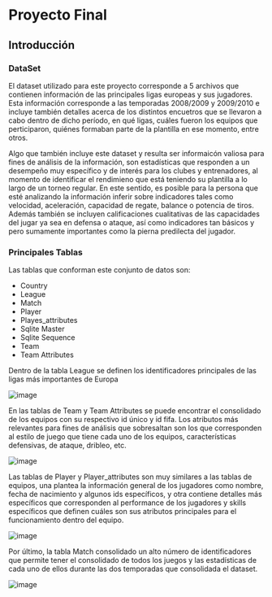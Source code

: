 # Proyecto Final 

## Introducción 

### DataSet

El dataset utilizado para este proyecto corresponde a 5 archivos que contienen información de las principales ligas europeas y sus jugadores. Esta información corresponde a las temporadas 2008/2009 y 2009/2010 e incluye también detalles acerca de los distintos encuetros que se llevaron a cabo dentro de dicho período, en qué ligas, cuáles fueron los equipos que perticiparon, quiénes formaban parte de la plantilla en ese momento, entre otros. 

Algo que también incluye este dataset y resulta ser informaicón valiosa para fines de análisis de la información, son estadísticas que responden a un desempeño muy específico y de interés para los clubes y entrenadores, al momento de identificar el rendimieno que está teniendo su plantilla a lo largo de un torneo regular. En este sentido, es posible para la persona que esté analizando la información inferir sobre indicadores tales como velocidad, aceleración, capacidad de regate, balance o potencia de tiros. Además también se incluyen calificaciones cualitativas de las capacidades del jugar ya sea en defensa o ataque, así como indicadores tan básicos y pero sumamente importantes como la pierna predilecta del jugador. 

### Principales Tablas 

Las tablas que conforman este conjunto de datos son: 

- Country
- League
- Match
- Player
- Playes_attributes
- Sqlite Master
- Sqlite Sequence
- Team
- Team Attributes 

Dentro de la tabla League se definen los identificadores principales de las ligas más importantes de Europa

![image](https://user-images.githubusercontent.com/99599847/162853492-c5bf1397-ecb9-4da2-9107-3bca3ec214e4.png)

En las tablas de Team y Team Attributes se puede encontrar el consolidado de los equipos con su respectivo id único y id fifa. Los atributos más relevantes para fines de análisis que sobresaltan son los que corresponden al estilo de juego que tiene cada uno de los equipos, características defensivas, de ataque, dribleo, etc. 

![image](https://user-images.githubusercontent.com/99599847/162853676-080e3866-6a5e-4dce-af60-ef906e6fde03.png)

Las tablas de Player y Player_attributes son muy similares a las tablas de equipos, una plantea la información general de los jugadores como nombre, fecha de nacimiento y algunos ids específicos, y otra contiene detalles más específicos que corresponden al performance de los jugadores y skills específicos que definen cuáles son sus atributos principales para el funcionamiento dentro del equipo. 

![image](https://user-images.githubusercontent.com/99599847/162853995-6237f79d-2b2c-4fc3-9a07-4f73bf483862.png)

Por último, la tabla Match consolidado un alto número de identificadores que permite tener el consolidado de todos los juegos y las estadísticas de cada uno de ellos durante las dos temporadas que consolidada el dataset. 

![image](https://user-images.githubusercontent.com/99599847/162854958-932e027f-525a-4c16-a474-a3598494b461.png)
